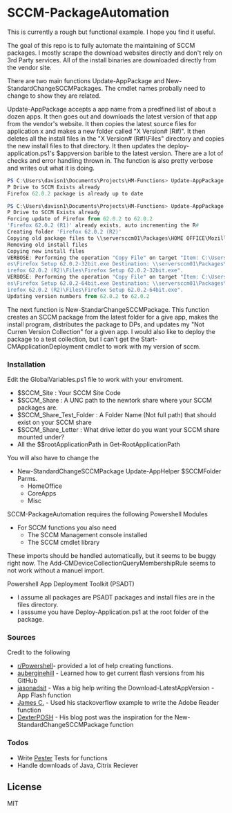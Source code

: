 # SCCM-PackageAutomation

This is currently a rough but functional example. I hope you find it useful.

The goal of this repo is to fully automate the maintaining of SCCM packages. I mostly scrape the download websites directly and don't rely on 3rd Party services. All of the install binaries are downloaded directly from the vendor site. 

There are two main functions Update-AppPackage and New-StandardChangeSCCMPackages. The cmdlet names probally need to change to show they are related.

Update-AppPackage accepts a app name from a predfined list of about a dozen apps. It then goes out and downloads the latest version of that app from the vendor's website. It then copies the latest source files for application x and makes a new folder called "X Version# (R#)". It then deletes all the install files in the "X Version# (R#)\Files" directory and copies the new install files to that directory. It then updates the deploy-application.ps1's $appversion barible to the latest version. There are a lot of checks and error handling thrown in. The function is also pretty verbose and writes out what it is doing.
```powershell
PS C:\Users\davisn1\Documents\Projects\HM-Functions> Update-AppPackage -App Firefox
P Drive to SCCM Exists already
Firefox 62.0.2 package is already up to date

PS C:\Users\davisn1\Documents\Projects\HM-Functions> Update-AppPackage -App Firefox -ForceUpdate
P Drive to SCCM Exists already
Forcing update of Firefox from 62.0.2 to 62.0.2
'Firefox 62.0.2 (R1)' already exists, auto incrementing the R#
Creating folder 'Firefox 62.0.2 (R2)'
Copying old package files to \\serversccm01\Packages\HOME OFFICE\Mozilla FireFox\Firefox 62.0.2 (R2)
Removing old install files
Copying new install files
VERBOSE: Performing the operation "Copy File" on target "Item: C:\Users\davisn1\Downloads\AppUpdat
es\Firefox Setup 62.0.2-32bit.exe Destination: \\serversccm01\Packages\HOME OFFICE\Mozilla FireFox\F
irefox 62.0.2 (R2)\Files\Firefox Setup 62.0.2-32bit.exe".
VERBOSE: Performing the operation "Copy File" on target "Item: C:\Users\davisn1\Downloads\AppUpdat
es\Firefox Setup 62.0.2-64bit.exe Destination: \\serversccm01\Packages\HOME OFFICE\Mozilla FireFox\F
irefox 62.0.2 (R2)\Files\Firefox Setup 62.0.2-64bit.exe".
Updating version numbers from 62.0.2 to 62.0.2
```
The next function is New-StandarChangeSCCMPackage. This function creates an SCCM package from the latest folder for a give app, makes the install program, distributes the package to DPs, and updates my "Not Curren Version Collection" for a given app. I would also like to deploy the package to a test collection, but I can't get the Start-CMApplicationDeployment cmdlet to work with my version of sccm.



### Installation

Edit the GlobalVariables.ps1 file to work with your enviroment.
 - $SCCM_Site : Your SCCM Site Code
 - $SCCM_Share : A UNC path to the newtork share where your SCCM packages are.
 - $SCCM_Share_Test_Folder : A Folder Name (Not full path) that should exist on your SCCM share
 - $SCCM_Share_Letter : What drive letter do you want your SCCM share mounted under?
 - All the $$rootApplicationPath in Get-RootApplicationPath

You will also have to change the
 - New-StandardChangeSCCMPackage Update-AppHelper $SCCMFolder Parms.
	- HomeOffice
	- CoreApps
	- Misc


SCCM-PackageAutomation requires the following Powershell Modules
   
 - For SCCM functions you also need
    - The SCCM Management console installed
    - The SCCM cmdlet library
    
These imports should be handled automatically, but it seems to be buggy right now. The Add-CMDeviceCollectionQueryMembershipRule seems to not work without a manuel import.

Powershell App Deployment Toolkit (PSADT)
  - I assume all packages are PSADT packages and install files are in the files directory.
  - I asssume you have Deploy-Application.ps1 at the root folder of the package.


### Sources

Credit to the following

* [r/Powershell](https://www.reddit.com/r/PowerShell)- provided a lot of help creating functions.
* [auberginehill](https://github.com/auberginehill/update-adobe-flash-player/blob/master/Update-AdobeFlashPlayer.ps1) - Learned how to get current flash versions from his GitHub
* [jasonadsit](https://gist.github.com/jasonadsit/c77340fe385fe953f9c54436b926cf83) - Was a big help writing the Download-LatestAppVersion -App Flash function
* [James C.](https://stackoverflow.com/questions/48867426/script-to-download-latest-adobe-reader-dc-update) - Used his stackoverflow example to write the Adobe Reader function
* [DexterPOSH](http://www.dexterposh.com/2015/08/powershell-sccm-2012-create-packages.html) - His blog post was the inspiration for the New-StandardChangeSCCMPackage function

### Todos

 - Write [Pester](https://github.com/pester/Pester) Tests for functions
 - Handle downloads of Java, Citrix Reciever
 
License
----

MIT

   